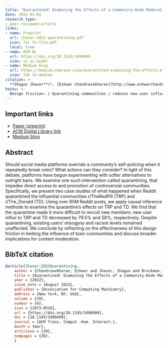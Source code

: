 ```yaml
---
title: "Quarantined! Examining the Effects of a Community-Wide Moderation Intervention on Reddit"
date: 2022-01-01
research_type: 
- peer-reviewed-article
links:
- name: Preprint
  url: jhaver-2022-quarantining.pdf
  icon: far fa-file-pdf
  local: true
- name: ACM DL
  url: https://doi.org/10.1145/3490499
  icon: ai ai-acmdl
- name: Medium blog
  url: https://medium.com/acm-cscw/quarantined-examining-the-effects-of-a-community-wide-moderation-intervention-on-reddit-f9c5dbd3cda1
  icon: fab fa-medium  
citation: >-
  **Shagun Jhaver**\*, [Eshwar Chandrasekharan](http://www.eshwarchandrasekharan.com)\*, [Amy Bruckman](https://www.cc.gatech.edu/fac/Amy.Bruckman/), and [Eric Gilbert](http://eegilbert.org) (2022), “Quarantined! Examining the Effects of a Community-Wide Moderation Intervention on Reddit,” (\* co-primary) *ACM Trans. Comput.-Hum. Interact. 29, 4, Article 29 (August 2022), 26 pages.* , DOI: [`10.1145/3490499`](https://doi.org/10.1145/3490499) 
haiku: >-
  Design friction— / Quarantining communities / reduces new user influx.
---
```


## Important links

- [Paper (preprint)](jhaver-2022-quarantining.pdf)
- [ACM Digital Library link](https://doi.org/10.1145/3490499)
- [Medium blog](https://medium.com/acm-cscw/quarantined-examining-the-effects-of-a-community-wide-moderation-intervention-on-reddit-f9c5dbd3cda1)

## Abstract

Should social media platforms override a community’s self-policing when it repeatedly break rules? What actions can they consider? In light of this debate, platforms have begun experimenting with softer alternatives to outright bans. We examine one such intervention called quarantining, that impedes direct access to and promotion of controversial communities. Specifically, we present two case studies of what happened when Reddit quarantined the influential communities r/TheRedPill (TRP) and r/The_Donald (TD). Using over 85M Reddit posts, we apply causal inference methods to examine the quarantine’s effects on TRP and TD. We find that the quarantine made it more difficult to recruit new members: new user influx to TRP and TD decreased by 79.5% and 58%, respectively. Despite quarantining, existing users’ misogyny and racism levels remained unaffected. We conclude by reflecting on the effectiveness of this design friction in limiting the influence of toxic communities and discuss broader implications for content moderation.

## BibTeX citation

```bibtex
@article{Jhaver:2022Quarantining,
    author = {Chandrasekharan, Eshwar and Jhaver, Shagun and Bruckman, Amy and Gilbert, Eric}, 
    title = {Quarantined! Examining the Effects of a Community-Wide Moderation Intervention on Reddit}, 
    year = {2022}, 
    issue_date = {August 2022}, 
    publisher = {Association for Computing Machinery}, 
    address = {New York, NY, USA}, 
    volume = {29}, 
    number = {4}, 
    issn = {1073-0516}, 
    url = {https://doi.org/10.1145/3490499}, 
    doi = {10.1145/3490499}, 
    journal = {ACM Trans. Comput.-Hum. Interact.}, 
    month = {mar}, 
    articleno = {29}, 
    numpages = {26}, 
    }
    
```